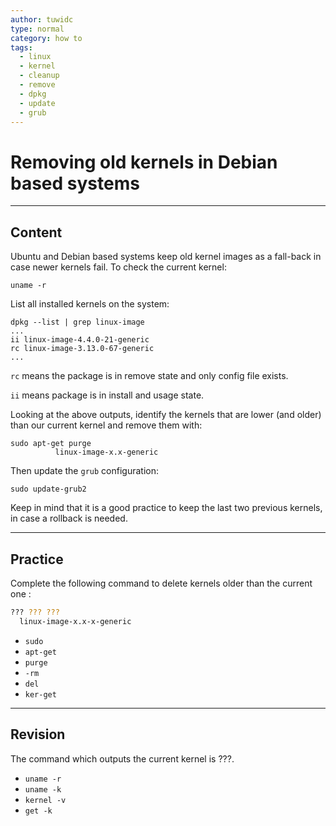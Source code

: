 ```yaml
---
author: tuwidc
type: normal
category: how to
tags:
  - linux
  - kernel
  - cleanup
  - remove
  - dpkg
  - update
  - grub
---
```


# Removing old kernels in Debian based systems


---

## Content

Ubuntu and Debian based systems keep old kernel images as a fall-back in case newer kernels fail. To check the current kernel:

```plain-text
uname -r 
```

List all installed kernels on the system:

```plain-text
dpkg --list | grep linux-image
...
ii linux-image-4.4.0-21-generic
rc linux-image-3.13.0-67-generic
...
```

`rc` means the package is in remove state and only config file exists.

`ii` means package is in install and usage state.

Looking at the above outputs, identify the  kernels that are lower (and older) than our current kernel and remove them with:

```plain-text
sudo apt-get purge 
          linux-image-x.x-generic 
```

Then update the `grub` configuration:

```plain-text
sudo update-grub2 
```

Keep in mind that it is a good practice to keep the last two previous kernels, in case a rollback is needed.


---

## Practice

Complete the following command to delete kernels older than the current one :

```bash
??? ??? ??? 
  linux-image-x.x-x-generic
```

- `sudo`
- `apt-get`
- `purge`
- `-rm`
- `del`
- `ker-get`


---

## Revision

The command which outputs the current kernel is ???.

- `uname -r`
- `uname -k`
- `kernel -v`
- `get -k`
 
